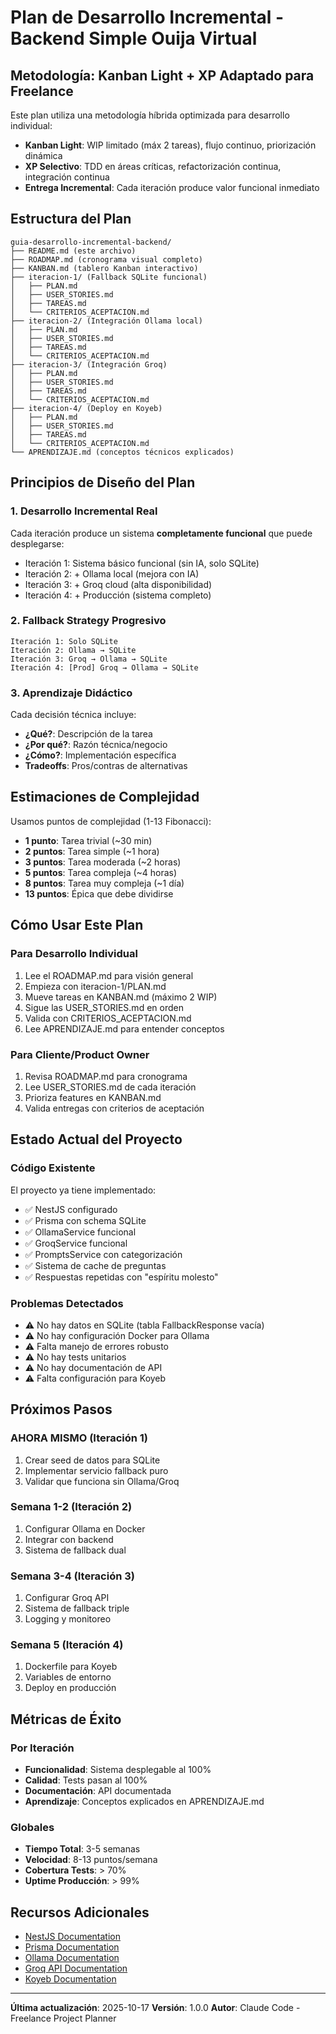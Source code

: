 # Plan de Desarrollo Incremental - Backend Simple Ouija Virtual

## Metodología: Kanban Light + XP Adaptado para Freelance

Este plan utiliza una metodología híbrida optimizada para desarrollo individual:

- **Kanban Light**: WIP limitado (máx 2 tareas), flujo continuo, priorización dinámica
- **XP Selectivo**: TDD en áreas críticas, refactorización continua, integración continua
- **Entrega Incremental**: Cada iteración produce valor funcional inmediato

## Estructura del Plan

```
guia-desarrollo-incremental-backend/
├── README.md (este archivo)
├── ROADMAP.md (cronograma visual completo)
├── KANBAN.md (tablero Kanban interactivo)
├── iteracion-1/ (Fallback SQLite funcional)
│   ├── PLAN.md
│   ├── USER_STORIES.md
│   ├── TAREAS.md
│   └── CRITERIOS_ACEPTACION.md
├── iteracion-2/ (Integración Ollama local)
│   ├── PLAN.md
│   ├── USER_STORIES.md
│   ├── TAREAS.md
│   └── CRITERIOS_ACEPTACION.md
├── iteracion-3/ (Integración Groq)
│   ├── PLAN.md
│   ├── USER_STORIES.md
│   ├── TAREAS.md
│   └── CRITERIOS_ACEPTACION.md
├── iteracion-4/ (Deploy en Koyeb)
│   ├── PLAN.md
│   ├── USER_STORIES.md
│   ├── TAREAS.md
│   └── CRITERIOS_ACEPTACION.md
└── APRENDIZAJE.md (conceptos técnicos explicados)
```

## Principios de Diseño del Plan

### 1. Desarrollo Incremental Real
Cada iteración produce un sistema **completamente funcional** que puede desplegarse:
- Iteración 1: Sistema básico funcional (sin IA, solo SQLite)
- Iteración 2: + Ollama local (mejora con IA)
- Iteración 3: + Groq cloud (alta disponibilidad)
- Iteración 4: + Producción (sistema completo)

### 2. Fallback Strategy Progresivo
```
Iteración 1: Solo SQLite
Iteración 2: Ollama → SQLite
Iteración 3: Groq → Ollama → SQLite
Iteración 4: [Prod] Groq → Ollama → SQLite
```

### 3. Aprendizaje Didáctico
Cada decisión técnica incluye:
- **¿Qué?**: Descripción de la tarea
- **¿Por qué?**: Razón técnica/negocio
- **¿Cómo?**: Implementación específica
- **Tradeoffs**: Pros/contras de alternativas

## Estimaciones de Complejidad

Usamos puntos de complejidad (1-13 Fibonacci):

- **1 punto**: Tarea trivial (~30 min)
- **2 puntos**: Tarea simple (~1 hora)
- **3 puntos**: Tarea moderada (~2 horas)
- **5 puntos**: Tarea compleja (~4 horas)
- **8 puntos**: Tarea muy compleja (~1 día)
- **13 puntos**: Épica que debe dividirse

## Cómo Usar Este Plan

### Para Desarrollo Individual
1. Lee el ROADMAP.md para visión general
2. Empieza con iteracion-1/PLAN.md
3. Mueve tareas en KANBAN.md (máximo 2 WIP)
4. Sigue las USER_STORIES.md en orden
5. Valida con CRITERIOS_ACEPTACION.md
6. Lee APRENDIZAJE.md para entender conceptos

### Para Cliente/Product Owner
1. Revisa ROADMAP.md para cronograma
2. Lee USER_STORIES.md de cada iteración
3. Prioriza features en KANBAN.md
4. Valida entregas con criterios de aceptación

## Estado Actual del Proyecto

### Código Existente
El proyecto ya tiene implementado:
- ✅ NestJS configurado
- ✅ Prisma con schema SQLite
- ✅ OllamaService funcional
- ✅ GroqService funcional
- ✅ PromptsService con categorización
- ✅ Sistema de cache de preguntas
- ✅ Respuestas repetidas con "espíritu molesto"

### Problemas Detectados
- ⚠️ No hay datos en SQLite (tabla FallbackResponse vacía)
- ⚠️ No hay configuración Docker para Ollama
- ⚠️ Falta manejo de errores robusto
- ⚠️ No hay tests unitarios
- ⚠️ No hay documentación de API
- ⚠️ Falta configuración para Koyeb

## Próximos Pasos

### AHORA MISMO (Iteración 1)
1. Crear seed de datos para SQLite
2. Implementar servicio fallback puro
3. Validar que funciona sin Ollama/Groq

### Semana 1-2 (Iteración 2)
1. Configurar Ollama en Docker
2. Integrar con backend
3. Sistema de fallback dual

### Semana 3-4 (Iteración 3)
1. Configurar Groq API
2. Sistema de fallback triple
3. Logging y monitoreo

### Semana 5 (Iteración 4)
1. Dockerfile para Koyeb
2. Variables de entorno
3. Deploy en producción

## Métricas de Éxito

### Por Iteración
- **Funcionalidad**: Sistema desplegable al 100%
- **Calidad**: Tests pasan al 100%
- **Documentación**: API documentada
- **Aprendizaje**: Conceptos explicados en APRENDIZAJE.md

### Globales
- **Tiempo Total**: 3-5 semanas
- **Velocidad**: 8-13 puntos/semana
- **Cobertura Tests**: > 70%
- **Uptime Producción**: > 99%

## Recursos Adicionales

- [NestJS Documentation](https://docs.nestjs.com/)
- [Prisma Documentation](https://www.prisma.io/docs)
- [Ollama Documentation](https://github.com/ollama/ollama)
- [Groq API Documentation](https://console.groq.com/docs)
- [Koyeb Documentation](https://www.koyeb.com/docs)

---

**Última actualización**: 2025-10-17
**Versión**: 1.0.0
**Autor**: Claude Code - Freelance Project Planner
